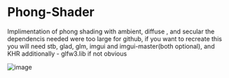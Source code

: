 ﻿# Phong-Shader

 Implimentation of phong shading with ambient, diffuse , and secular
 the dependencis needed were too large for github, if you want to recreate this
 you will need stb, glad, glm, imgui and imgui-master(both optional), and KHR
 additionally - glfw3.lib if not obvious

 ![image](https://github.com/user-attachments/assets/1848b1f0-b6e4-4fa9-a67d-08b034096250)
